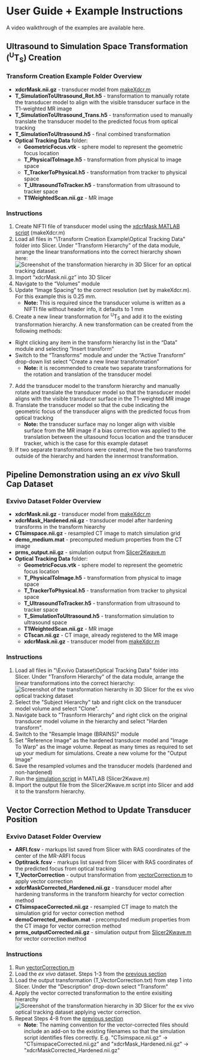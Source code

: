 # User Guide + Example Instructions
A video walkthrough of the examples are available here. 

## Ultrasound to Simulation Space Transformation (<sup>U</sup>T<sub>S</sub>) Creation
### Transform Creation Example Folder Overview
- **xdcrMask.nii.gz** - transducer model from [makeXdcr.m](../Scripts/makeXdcr.m)
- **T_SimulationToUltrasound_Rot.h5** - transformation to manually rotate the transducer model to align with the visible transducer surface in the T1-weighted MR image
- **T_SimulationToUltrasound_Trans.h5** - transformation used to manually translate the transducer model to the predicted focus from optical tracking
- **T_SimulationToUltrasound.h5** - final combined transformation 
- **Optical Tracking Data** folder:
    - **GeometricFocus.vtk** - sphere model to represent the geometric focus location 
    - **T_PhysicalToImage.h5** - transformation from physical to image space 
    - **T_TrackerToPhysical.h5** - transformation from tracker to physical space
    - **T_UltrasoundToTracker.h5** - transformation from ultrasound to tracker space
    - **T1WeightedScan.nii.gz** - MR image 

### Instructions
1. Create NIFTI file of transducer model using the [xdcrMask MATLAB script](../Scripts/makeXdcr.m) (makeXdcr.m)
2. Load all files in "\Transform Creation Example\Optical Tracking Data\" folder into Slicer. Under "Transform Hierarchy" of the data module, arrange the linear transformations into the correct hierarchy shown here: 
<br>![Screenshot of the transformation hierarchy in 3D Slicer for an optical tracking dataset.](https://user-images.githubusercontent.com/54997782/230184601-78580f92-6623-4a86-8cd0-966a4c640781.png)
3. Import “xdcrMask.nii.gz” into 3D Slicer
4. Navigate to the “Volumes” module
5. Update “Image Spacing” to the correct resolution (set by makeXdcr.m). For this example this is 0.25 mm.  
    - **Note:** This is required since the transducer volume is written as a NIFTI file without header info, it defaults to 1 mm
6. Create a new linear transformation for <sup>U</sup>T<sub>S</sub> and add it to the existing transformation hierarchy. A new transformation can be created from the following methods:
  - Right clicking any item in the transform hierarchy list in the “Data” module and selecting “Insert transform”
  - Switch to the “Transforms” module and under the “Active Transform” drop-down list select “Create a new linear transformation”
    - **Note:** it is recommended to create two separate transformations for the rotation and translation of the transducer model
7. Add the transducer model to the transform hierarchy and manually rotate and translate the transducer model so that the transducer model aligns with the visible transducer surface in the T1-weighted MR image  
8. Translate the transducer model so that the cube indicating the geometric focus of the transducer aligns with the predicted focus from optical tracking 
    - **Note:** the transducer surface may no longer align with visible surface from the MR image if a bias correction was applied to the translation between the ultasound focus location and the transducer tracker, which is the case for this example dataset
9. If two separate transformations were created, move the two transforms outside of the hierarchy and harden the innermost transformation. 

## Pipeline Demonstration using an *ex vivo* Skull Cap Dataset
### Exvivo Dataset Folder Overview
- **xdcrMask.nii.gz** - transducer model from [makeXdcr.m](../Scripts/makeXdcr.m)
- **xdcrMask_Hardened.nii.gz** - transducer model after hardening transforms in the transform hiearchy
- **CTsimspace.nii.gz** - resampled CT image to match simulation grid
- **demo_medium.mat** - precomputed medium properties from the CT image
- **prms_output.nii.gz** - simulation output from [Slicer2Kwave.m](../Scripts/Slicer2Kwave.m)
- **Optical Tracking Data** folder:
    - **GeometricFocus.vtk** - sphere model to represent the geometric focus location 
    - **T_PhysicalToImage.h5** - transformation from physical to image space 
    - **T_TrackerToPhysical.h5** - transformation from tracker to physical space
    - **T_UltrasoundToTracker.h5** - transformation from ultrasound to tracker space
    - **T_SimulationToUltrasound.h5** - transformation simulation to ultrasound space
    - **T1WeightedScan.nii.gz** - MR image 
    - **CTscan.nii.gz** - CT image, already registered to the MR image 
    - **xdcrMask.nii.gz** - transducer model from [makeXdcr.m](../Scripts/makeXdcr.m)

### Instructions
1. Load all files in "\Exvivo Dataset\Optical Tracking Data\" folder into Slicer. Under "Transform Hierarchy" of the data module, arrange the linear transformations into the correct hierarchy: 
<br>![Screenshot of the transformation hierarchy in 3D Slicer for the ex vivo optical tracking dataset](https://user-images.githubusercontent.com/54997782/230414869-f3b17df3-4830-475f-becc-263ef2973fa3.png)
2. Select the "Subject Hierarchy" tab and right click on the transducer model volume and select "Clone". 
3. Navigate back to "Trasnform Hierarchy" and right click on the original transducer model volume in the hierarchy and select "Harden transform".
4. Switch to the "Resample Image (BRAINS)" module 
5. Set "Reference Image" as the hardened transducer model and "Image To Warp" as the image volume. Repeat as many times as required to set up your medium for simulations. Create a new volume for the "Output Image" 
6. Save the resampled volumes and the transducer models (hardened and non-hardened) 
7. Run the [simulation script](../Scripts/Slicer2Kwave.m) in MATLAB (Slicer2Kwave.m)
8. Import the output file from the Slicer2Kwave.m script into Slicer and add it to the transform hierarchy. 

## Vector Correction Method to Update Transducer Position 
### Exvivo Dataset Folder Overview
- **ARFI.fcsv** - markups list saved from Slicer with RAS coordinates of the center of the MR-ARFI focus 
- **Optitrack.fcsv** - markups list saved from Slicer with RAS coordinates of the predicted focus from optical tracking
- **T_VectorCorrection** - output transformation from [vectorCorrection.m](../Scripts/vectorCorrection.m) to apply vector correction 
- **xdcrMaskCorrected_Hardened.nii.gz** - transducer model after hardening transforms in the transform hiearchy for vector correction method
- **CTsimspaceCorrected.nii.gz** - resampled CT image to match the simulation grid for vector correction method
- **demoCorrected_medium.mat** - precomputed medium properties from the CT image for vector correction method
- **prms_outputCorrected.nii.gz** - simulation output from [Slicer2Kwave.m](../Scripts/Slicer2Kwave.m) for vector correction method

### Instructions
1. Run [vectorCorrection.m](../Scripts/vectorCorrection.m)
2. Load the *ex vivo* dataset. Steps 1-3 from the [previous section](https://github.com/mksigona/OptitrackSimPipeline/tree/main/Demo#instructions-1)
3. Load the output transformation (T_VectorCorrection.txt) from step 1 into Slicer. Under the "Description" drop-down select "Transform" 
4. Apply the vector corrected transformation to the entire exisiting hierarchy 
<br>![Screenshot of the transformation hierarchy in 3D Slicer for the ex vivo optical tracking dataset applying vector correction.](https://user-images.githubusercontent.com/54997782/230636726-fceb3d19-5aaa-4290-b347-6559f7a15d7c.png)
5. Repeat Steps 4-8 from the [previous section](https://github.com/mksigona/OptitrackSimPipeline/tree/main/Demo#instructions-1)
    - **Note**: The naming convention for the vector-corrected files should include an add-on to the existing filenames so that the simulation script identifies files correctly. E.g. "CTsimspace.nii.gz" -> "CTsimspaceCorrected.nii.gz" and "xdcrMask_Hardened.nii.gz" -> "xdcrMaskCorrected_Hardened.nii.gz"
